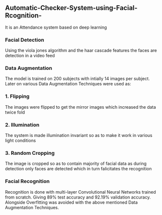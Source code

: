 ## Automatic-Checker-System-using-Facial-Rcognition-
It is an Attendance system based on deep learning
### Facial Detection 
Using the viola jones algorithm and the haar cascade features the faces are detection in a video feed
### Data Augmentation 
The model is trained on 200 subjects with intially 14 images per subject. Later on various Data Augmentation Techniques were used as:
### 1. Flipping
The images were flipped to get the mirror images which increased the data twice fold
### 2. Illumination
The system is made illumination invariant so as to make it work in various light conditions
### 3. Random Cropping
The image is cropped so as to contain majority of facial data as during detection only faces are detected which in turn falicitates the recognition 
### Facial Recognition
Recognition is done with multi-layer Convolutional Neural Networks trained from scratch. Giving 89% test accuracy and 92.19% validation accuracy. Alongside Overfitting was avoided with the above mentioned Data Augmentation Techniques.
